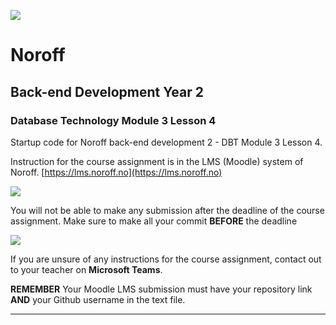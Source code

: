 
![](http://143.42.108.232/pvt/Noroff-64.png)
# Noroff
## Back-end Development Year 2
### Database Technology Module 3 Lesson 4

Startup code for Noroff back-end development 2 - DBT Module 3 Lesson 4.

Instruction for the course assignment is in the LMS (Moodle) system of Noroff.
[https://lms.noroff.no](https://lms.noroff.no)

![](http://143.42.108.232/pvt/important.png)

You will not be able to make any submission after the deadline of the course assignment. Make sure to make all your commit **BEFORE** the deadline

![](http://143.42.108.232/pvt/help_small.png)

If you are unsure of any instructions for the course assignment, contact out to your teacher on **Microsoft Teams**.

**REMEMBER** Your Moodle LMS submission must have your repository link **AND** your Github username in the text file.

---